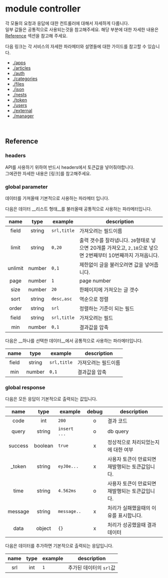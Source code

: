 # module controller

각 모듈의 요청과 응답에 대한 컨트롤러에 대해서 자세하게 다룹니다.  
일부 값들은 공통적으로 사용되는것을 참고해주세요. 해당 부분에 대한 자세한 내용은 [Reference](#reference) 섹션을 참고해 주세요.

다음 링크는 각 서비스의 자세한 파라메터와 설명들에 대한 가이드를 참고할 수 있습니다.

- [./apps](https://github.com/redgoose-dev/goose-api/tree/master/controller/apps)
- [./articles](https://github.com/redgoose-dev/goose-api/tree/master/controller/articles)
- [./auth](https://github.com/redgoose-dev/goose-api/tree/master/controller/auth)
- [./categories](https://github.com/redgoose-dev/goose-api/tree/master/controller/categories)
- [./files](https://github.com/redgoose-dev/goose-api/tree/master/controller/files)
- [./json](https://github.com/redgoose-dev/goose-api/tree/master/controller/json)
- [./nests](https://github.com/redgoose-dev/goose-api/tree/master/controller/nests)
- [./token](https://github.com/redgoose-dev/goose-api/tree/master/controller/token)
- [./users](https://github.com/redgoose-dev/goose-api/tree/master/controller/users)
- [./external](https://github.com/redgoose-dev/goose-api/tree/master/controller/external)
- [./manager](https://github.com/redgoose-dev/goose-api/tree/master/controller/manager)

<p><br/></p>

## Reference

### headers
API를 사용하기 위하여 반드시 headers에서 토큰값을 넣어줘야합니다.  
그에관한 자세한 내용은 [링크]를 참고해주세요.

### global parameter
데이터를 가져올때 기본적으로 사용하는 파라메터 입니다.

다음은 데이터 __리스트 형태__를 불러올때 공통적으로 사용하는 파라메터입니다.

| name | type | example | description |
|:---:|:---:|---|---|
| field | string | `srl,title` | 가져오려는 필드이름 |
| limit | string | `0,20` | 출력 갯수를 잘라냅니다. `20`형태로 넣으면 20개를 가져오고, `2,10`으로 넣으면 2번째부터 10번째까지 가져옵니다. |
| unlimit | number | `0,1` | 제한없이 글을 불러오려면 값을 넣어줍니다. |
| page | number | `1` | page number |
| size | number | `20` | 한페이지에 가져오는 글 갯수 |
| sort | string | `desc,asc` | 역순으로 정렬 |
| order | string | `srl` | 정렬하는 기준이 되는 필드 |
| field | string | `srl,title` | 가져오려는 필드 |
| min | number | `0,1` | 결과값을 압축 |

다음은 __하나를 선택한 데이터__에서 공통적으로 사용하는 파라메터입니다.

| name | type | example | description |
|:---:|:---:|---|---|
| field | string | `srl,title` | 가져오려는 필드이름 |
| min | number | `0,1` | 결과값을 압축 |

### global response
다음은 모든 응답이 기본적으로 출력되는 값입니다.

| name | type | example | debug | description |
|:---:|:---:|---|:---:|---|
| code | int | `200` | o | 결과 코드 |
| query | string | `insert ...` | o | db query |
| success | boolean | `true` | x | 정상적으로 처리되었는지에 대한 여부 |
| _token | string | `eyJ0e...` | x | 사용자 토큰이 만료되면 재발행되는 토큰값입니다. |
| time | string | `4.562ms` | o | 사용자 토큰이 만료되면 재발행되는 토큰값입니다. |
| message | string | `message..` | x | 처리가 실패했을때의 이유를 표시합니다. |
| data | object | `{}` | x | 처리가 성공했을때 결과 데이터 |

다음은 데이터를 추가하면 기본적으로 출력되는 응답입니다.

| name | type | example | description |
|:---:|:---:|---|---|
| srl | int | `1` | 추가된 데이터의 `srl`값 |